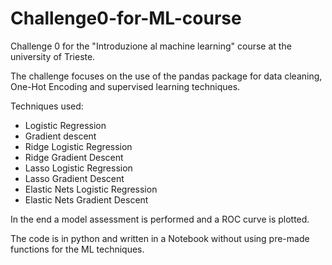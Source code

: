 # Challenge0-for-ML-course
Challenge 0 for the "Introduzione al machine learning" course at the university of Trieste.

The challenge focuses on the use of the pandas package for data cleaning, One-Hot Encoding and supervised learning techniques.

Techniques used:
-  Logistic Regression
-  Gradient descent
-  Ridge Logistic Regression
-  Ridge Gradient Descent
-  Lasso Logistic Regression
-  Lasso Gradient Descent
-  Elastic Nets Logistic Regression
-  Elastic Nets Gradient Descent

In the end a model assessment is performed and a ROC curve is plotted.

The code is in python and written in a Notebook without using pre-made functions for the ML techniques.
